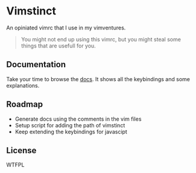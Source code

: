 # Vimstinct
An opiniated vimrc that I use in my vimventures.

> You might not end up using this vimrc, but you might steal some things that
> are usefull for you.

## Documentation
Take your time to browse the [docs](documentation.md). It shows all the keybindings and some
explanations.

## Roadmap
- Generate docs using the comments in the vim files
- Setup script for adding the path of vimstinct
- Keep extending the keybindings for javascipt

## License
WTFPL
